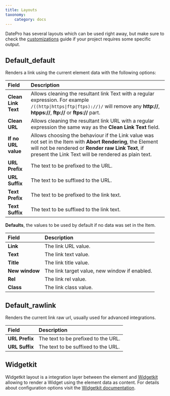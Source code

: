 ```yaml
---
title: Layouts
taxonomy:
    category: docs
---
```


DatePro has several layouts which can be used right away, but make sure to check the [customizations](/zoolanders/elements/customizations) guide if your project requires some specific output.

## Default_default

Renders a link using the current element data with the following options:

| Field       | Description |
| :---------- | :---------- |
| **Clean Link Text** | Allows cleaning the resultant link Text with a regular expression. For example <code>/((http\|https\|ftp\|ftps):\/\/)/</code> will remove any **http://**, **htpps://**, **ftp://** or **ftps://** part. |
| **Clean URL** | Allows cleaning the resultant link URL with a regular expression the same way as the **Clean Link Text** field. |
| **If no URL value** | Allows choosing the behaviour if the Link value was not set in the Item with **Abort Rendering**, the Element will not be rendered or **Render raw Link Text**, if present the Link Text will be rendered as plain text. |
| **URL Prefix** | The text to be prefixed to the URL. |
| **URL Suffix** | The text to be suffixed to the URL. |
| **Text Prefix** | The text to be prefixed to the link text. |
| **Text Suffix** | The text to be suffixed to the link text. |

**Defaults**, the values to be used by default if no data was set in the Item.

| Field       | Description |
| :---------- | :---------- |
| **Link** | The link URL value. |
| **Text** | The link text value. |
| **Title** | The link title value. |
| **New window** | The link target value, new window if enabled. |
| **Rel** | The link rel value. |
| **Class** | The link class value. |

## Default_rawlink

Renders the current link raw url, usually used for advanced integrations.

| Field       | Description |
| :---------- | :---------- |
| **URL Prefix** | The text to be prefixed to the URL. |
| **URL Suffix** | The text to be suffixed to the URL. |

## Widgetkit

Widgetkit layout is a integration layer between the element and [Widgetkit](http://yootheme.com/widgetkit) allowing to render a Widget using the element data as content. For details about configuration options visit the [Widgetkit documentation](http://yootheme.com/widgetkit/documentation).
